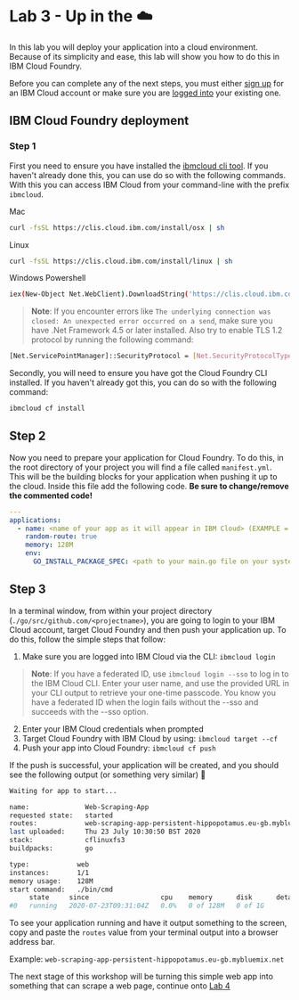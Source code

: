 # Lab 3 - Up in the :cloud:

In this lab you will deploy your application into a cloud environment. Because of its simplicity and ease, this lab will show you how to do this in IBM Cloud Foundry. 

Before you can complete any of the next steps, you must either [sign up](http://ibm.biz/golang_workshop) for an IBM Cloud account or make sure you are [logged into](http://ibm.biz/golang_workshop) your existing one.

## IBM Cloud Foundry deployment

### Step 1

First you need to ensure you have installed the [ibmcloud cli tool](https://cloud.ibm.com/docs/cli?topic=cloud-cli-install-ibmcloud-cli#shell_install). If you haven't already done this, you can use do so with the following commands. With this you can access IBM Cloud from your command-line with the prefix `ibmcloud`.

Mac

```bash
curl -fsSL https://clis.cloud.ibm.com/install/osx | sh
```

Linux

```bash
curl -fsSL https://clis.cloud.ibm.com/install/linux | sh
```

Windows Powershell

```bash
iex(New-Object Net.WebClient).DownloadString('https://clis.cloud.ibm.com/install/powershell')
```

> **Note**: If you encounter errors like `The underlying connection was closed: An unexpected error occurred on a send`, make sure you have .Net Framework 4.5 or later installed. Also try to enable TLS 1.2 protocol by running the following command:

```bash
[Net.ServicePointManager]::SecurityProtocol = [Net.SecurityProtocolType]::Tls12
```

Secondly, you will need to ensure you have got the Cloud Foundry CLI installed. If you haven't already got this, you can do so with the following command:

```bash
ibmcloud cf install
```

## Step 2

Now you need to prepare your application for Cloud Foundry. To do this, in the root directory of your project you will find a file called `manifest.yml`. This will be the building blocks for your application when pushing it up to the cloud. Inside this file add the following code. **Be sure to change/remove the commented code!**

```yaml
---
applications:
  - name: <name of your app as it will appear in IBM Cloud> (EXAMPLE = Web-Scraping-App)
    random-route: true
    memory: 128M
    env:
      GO_INSTALL_PACKAGE_SPEC: <path to your main.go file on your system> (EXAMPLE = github.com/golang-web-scraping)
```

## Step 3

In a terminal window, from within your project directory (`./go/src/github.com/<projectname>`), you are going to login to your IBM Cloud account, target Cloud Foundry and then push your application up. To do this, follow the simple steps that follow:

1. Make sure you are logged into IBM Cloud via the CLI: `ibmcloud login`

> **Note**: If you have a federated ID, use `ibmcloud login --sso` to log in to the IBM Cloud CLI. Enter your user name, and use the provided URL in your CLI output to retrieve your one-time passcode. You know you have a federated ID when the login fails without the --sso and succeeds with the --sso option.

2. Enter your IBM Cloud credentials when prompted
3. Target Cloud Foundry with IBM Cloud by using: `ibmcloud target --cf`
4. Push your app into Cloud Foundry: `ibmcloud cf push`

If the push is successful, your application will be created, and you should see the following output (or something very similar) :clap:

```bash
Waiting for app to start...

name:              Web-Scraping-App
requested state:   started
routes:            web-scraping-app-persistent-hippopotamus.eu-gb.mybluemix.net
last uploaded:     Thu 23 July 10:30:50 BST 2020
stack:             cflinuxfs3
buildpacks:        go

type:            web
instances:       1/1
memory usage:    128M
start command:   ./bin/cmd
     state     since                  cpu    memory      disk      details
#0   running   2020-07-23T09:31:04Z   0.0%   0 of 128M   0 of 1G   
```

To see your application running and have it output something to the screen, copy and paste the `routes` value from your terminal output into a browser address bar. 

Example: `web-scraping-app-persistent-hippopotamus.eu-gb.mybluemix.net`

The next stage of this workshop will be turning this simple web app into something that can scrape a web page, continue onto [Lab 4](./lab-4.md)